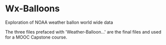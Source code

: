 # Wx-Balloons
Exploration of NOAA weather ballon world wide data

The three files prefaced with 'Weather-Balloon...' are the final files and used for a MOOC Capstone course.
